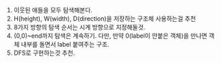 1. 이웃된 애들을 모두 탐색해본다.
2. H(height), W(width), D(direction)을 저장하는 구조체 사용하는걸 추천
3. 8가지 방향의 탐색 순서는 시계 방향으로 지정해둘것.
4. (0,0)~end까지 탐색은 계속하기. 다만, 만약 0(label이 안붙은 객체)을 만나면 객체 내부를 돌면서 label 붙여주는 구조.
5. DFS로 구현하는것 추천.